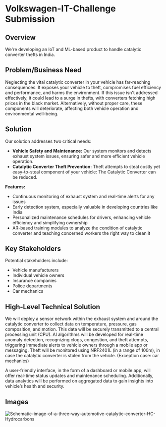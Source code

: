 # Volkswagen-IT-Challenge Submission

## Overview

We're developing an IoT and ML-based product to handle catalytic converter thefts in India.

## Problem/Business Need

Neglecting the vital catalytic converter in your vehicle has far-reaching consequences. It exposes your vehicle to theft, compromises fuel efficiency and performance, and harms the environment. If this issue isn't addressed effectively, it could lead to a surge in thefts, with converters fetching high prices in the black market. Alternatively, without proper care, these components will deteriorate, affecting both vehicle operation and environmental well-being.

## Solution

Our solution addresses two critical needs:

* **Vehicle Safety and Maintenance:** Our system monitors and detects exhaust system issues, ensuring safer and more efficient vehicle operation.
* **Catalytic Converter Theft Prevention:** Theft attempts to steal costly yet easy-to-steal component of your vehicle: The Catalytic Converter can be reduced.

**Features:**

* Continuous monitoring of exhaust system and real-time alerts for any issues
* Early detection system, especially valuable in developing countries like India
* Personalized maintenance schedules for drivers, enhancing vehicle efficiency and simplifying ownership
* AR-based training modules to analyze the condition of catalytic converter and teaching concerned workers the right way to clean it

## Key Stakeholders

Potential stakeholders include:

* Vehicle manufacturers
* Individual vehicle owners
* Insurance companies
* Police departments
* Car mechanics

## High-Level Technical Solution

We will deploy a sensor network within the exhaust system and around the catalytic converter to collect data on temperature, pressure, gas composition, and motion. This data will be securely transmitted to a central processing unit (CPU). AI algorithms will be developed for real-time anomaly detection, recognizing clogs, congestion, and theft attempts, triggering immediate alerts to vehicle owners through a mobile app or messaging. Theft will be monitored using NRF2401L (in a range of 100m), in case the catalytic converter is stolen from the vehicle. (Exception case: car mechanics)

A user-friendly interface, in the form of a dashboard or mobile app, will offer real-time status updates and maintenance scheduling. Additionally, data analytics will be performed on aggregated data to gain insights into vehicle’s health and security.

## Images

![Schematic-image-of-a-three-way-automotive-catalytic-converter-HC-Hydrocarbons](https://github.com/Anshul-13J/Volkswagen-IT-Challenge/assets/74321084/9ec344ff-c38d-4343-bd69-48f442ef34df)




